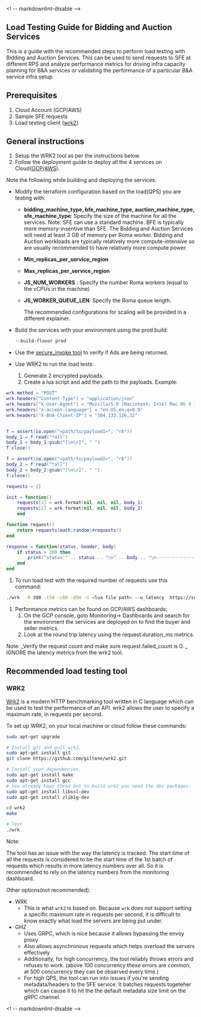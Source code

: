 <!-- prettier-ignore-start -->

<! -- markdownlint-disable -->

## Load Testing Guide for Bidding and Auction Services

This is a guide with the recommended steps to perform load testing with Bidding and Auction
Services. This can be used to send requests to SFE at different RPS and analyze performance metrics
for driving infra capacity planning for B&A services or validating the performance of a particular
B&A service infra setup.

## Prerequisites

1.  Cloud Account (GCP/AWS)
2.  Sample SFE requests
3.  Load testing client ([wrk2](https://github.com/giltene/wrk2))

## General instructions

1.  Setup the WRK2 tool as per the instructions below.
2.  Follow the deployment guide to deploy all the 4 services on
    Cloud([GCP](https://github.com/privacysandbox/fledge-docs/blob/main/bidding_auction_services_gcp_guide.md)/[AWS](https://github.com/privacysandbox/fledge-docs/blob/main/bidding_auction_services_aws_guide.md)).

Note the following while building and deploying the services:

-   Modify the terraform configuration based on the load(QPS) you are testing with:

    -   **bidding_machine_type, bfe_machine_type, auction_machine_type, sfe_machine_type**: Specify
        the size of the machine for all the services. Note: SFE can use a standard machine.
        BFE is typically more memory-insentive than SFE. The Bidding and Auction Services will
        need at least 3 GB of memory per Roma worker.
        Bidding and Auction workloads are typically relatively more compute-intensive so are
        usually recommended to have relatively more compute power.
    -   **Min_replicas_per_service_region**
    -   **Max_replicas_per_service_region**
    -   **JS_NUM_WORKERS** : Specify the number Roma workers (equal to the vCPUs in the machine)
    -   **JS_WORKER_QUEUE_LEN**: Specify the Roma queue length.

        The recommended configurations for scaling will be provided in a different explainer.

-   Build the services with your environment using the prod build:

    ```bash
    --build-flavor prod
    ```

-   Use the
    [secure_invoke tool](https://github.com/privacysandbox/bidding-auction-servers/tree/main/tools/secure_invoke)
    to verify if Ads are being returned.

-   Use WRK2 to run the load tests:

    1.  Generate 2 encrypted payloads.
    2.  Create a lua script and add the path to the payloads. Example:

```lua
wrk.method = "POST"
wrk.headers["Content-Type"] = "application/json"
wrk.headers["X-User-Agent"] = "Mozilla/5.0 (Macintosh; Intel Mac OS X 10_15_7) AppleWebKit/537.36 (KHTML, like Gecko) Chrome/115.0.0.0 Safari/537.36"
wrk.headers["x-accept-language"] = "en-US,en;q=0.9"
wrk.headers["X-BnA-Client-IP"] = "104.133.126.32"


f = assert(io.open("<path/to/payload1>", "rb"))
body_1 = f:read("*all")
body_1 = body_1:gsub("[\n\r]", " ")
f:close()

f = assert(io.open("<path/to/payload2>", "rb"))
body_2 = f:read("*all")
body_2 = body_2:gsub("[\n\r]", " ")
f:close()

requests = {}

init = function()
    requests[1] = wrk.format(nil, nil, nil, body_1)
    requests[2] = wrk.format(nil, nil, nil, body_2)
    end

function request()
    return requests[math.random(#requests)]
end

response = function(status, header, body)
    if status > 200 then
        print("status:" .. status .. "\n" .. body .. "\n-------------------------------------------------\n");
    end
end

```

1.  To run load test with the required number of requests use this command:

```bash
./wrk  -R 300 -t50 -c60 -d5m -s <lua file path> --u_latency  https://seller1-<env>.sfe.bas-gcp.pstest.dev/v1/selectAd
```

1.  Performance metrics can be found on GCP/AWS dashboards:
    1.  On the GCP console, goto Monitoring-> Dashboards and search for the environment the services
        are deployed on to find the buyer and seller metrics.
    2.  Look at the round trip latency using the request.duration_ms metrics.

Note: _Verify the request count and make sure request.failed_count is 0. _ IGNORE the latency
metrics from the wrk2 tool.

## Recommended load testing tool

### WRK2

[Wrk2](https://github.com/giltene/wrk2) is a modern HTTP benchmarking tool written in C language
which can be used to test the performance of an API. wrk2 allows the user to specify a maximum rate,
in requests per second.

To set up WRK2, on your local machine or cloud follow these commands:

```bash
sudo apt-get upgrade

# Install git and pull wrk2.
sudo apt-get install git
git clone https://github.com/giltene/wrk2.git

# Install your dependencies.
sudo apt-get install make
sudo apt-get install gcc
# You already have these but to build wrk2 you need the dev packages.
sudo apt-get install libssl-dev
sudo apt-get install zlib1g-dev

cd wrk2
make

# Test
./wrk
```

Note:

The tool has an issue with the way the latency is tracked. The start time of all the requests is
considered to be the start time of the 1st batch of requests which results in more latency numbers
over all. So it is recommended to rely on the latency numbers from the monitoring dashboard.

Other options(not recommended):

-   WRK
    -   This is what `wrk2` is based on. Because `wrk` does not support setting a specific maximum
        rate in requests per second, it is difficult to know exactly what load the servers are being
        put under.
-   GHZ
    -   Uses GRPC, which is nice because it allows bypassing the envoy proxy
    -   Also allows asynchronous requests which helps overload the servers effectively
    -   Additionally, for high concurrency, the tool reliably throws errors and refuses to work.
        (above 100 concurrency these errors are common, at 500 concurrency they can be observed
        every time.)
    -   For high QPS, the tool can run into issues if you're sending metadata/headers to the SFE
        service. It batches requests togeteher which can cause it to hit the the default metadata
        size limit on the gRPC channel.

<! -- markdownlint-disable --> <!-- prettier-ignore-end -->
